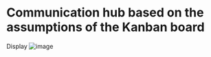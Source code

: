 # Communication hub based on the assumptions of the Kanban board

Display
![image](https://github.com/Bratkowski-ABI/Kanban/assets/101877956/bb8e3f3a-1d60-4708-b6cd-44b35af792f8)
